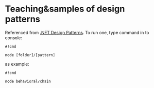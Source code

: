 # Teaching&samples of design patterns #
Referenced from [.NET Design Patterns](http://www.dofactory.com/net/design-patterns). To run one, type command in to console:

```
#!cmd

node [folder]/[pattern]
```
as example:

```
#!cmd

node behavioral/chain
```